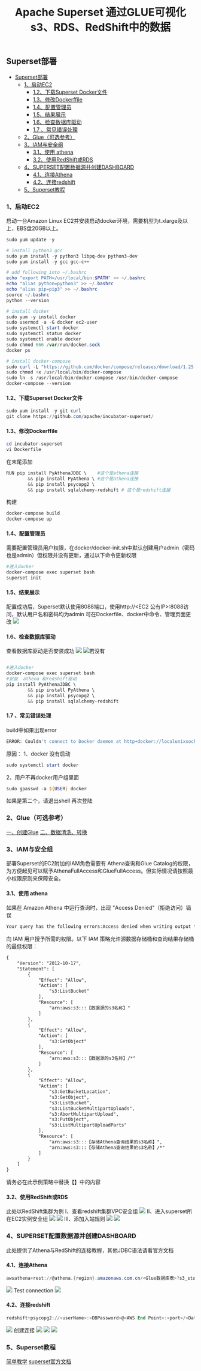 ﻿---
title: Apache Superset 通过GLUE可视化s3、RDS、RedShift中的数据
tags: 
- AWS
- 大数据
categories:
- AWS
---

## Superset部署
- [Superset部署](#superset部署)
  - [1、启动EC2](#1启动ec2)
    - [1.2、下载Superset Docker文件](#12下载superset-docker文件)
    - [1.3、修改Dockerffile](#13修改dockerffile)
    - [1.4、配置管理员](#14配置管理员)
    - [1.5、结果展示](#15结果展示)
    - [1.6、检查数据库驱动](#16检查数据库驱动)
    - [1.7 、常见错误处理](#17-常见错误处理)
  - [2、Glue（可选参考）](#2glue可选参考)
  - [3、IAM与安全组](#3iam与安全组)
    - [3.1、使用 athena](#31使用-athena)
    - [3.2、使用RedShift或RDS](#32使用redshift或rds)
  - [4、SUPERSET配置数据源并创建DASHBOARD](#4superset配置数据源并创建dashboard)
    - [4.1、连接Athena](#41连接athena)
    - [4.2、连接redshift](#42连接redshift)
  - [5、Superset教程](#5superset教程)


### 1、启动EC2

启动一台Amazon Linux EC2并安装启动docker环境，需要机型为t.xlarge及以上，EBS盘20GB以上。

```powershell
sudo yum update -y

# install python3 gcc
sudo yum install -y python3 libpq-dev python3-dev
sudo yum install -y gcc gcc-c++

# add following into ~/.bashrc
echo "export PATH=/usr/local/bin:$PATH" >> ~/.bashrc
echo "alias python=python3" >> ~/.bashrc
echo "alias pip=pip3" >> ~/.bashrc
source ~/.bashrc
python --version

# install docker
sudo yum -y install docker
sudo usermod -a -G docker ec2-user
sudo systemctl start docker
sudo systemctl status docker
sudo systemctl enable docker
sudo chmod 666 /var/run/docker.sock
docker ps

# install docker-compose
sudo curl -L "https://github.com/docker/compose/releases/download/1.25.4/docker-compose-$(uname -s)-$(uname -m)" -o /usr/local/bin/docker-compose
sudo chmod +x /usr/local/bin/docker-compose
sudo ln -s /usr/local/bin/docker-compose /usr/bin/docker-compose
docker-compose --version
```

####  1.2、下载Superset Docker文件

```powershell
sudo yum install -y git curl
git clone https://github.com/apache/incubator-superset/
```
 
#### 1.3、修改Dockerffile

```powershell
cd incubator-superset
vi Dockerfile
```
在末尾添加

```powershell
RUN pip install PyAthenaJDBC \    #这个是athena连接
        && pip install PyAthena \ #这个是athena连接
        && pip install psycopg2 \
        && pip install sqlalchemy-redshift # 这个是redshift连接
```

构建

```powershell
docker-compose build
docker-compose up
```
#### 1.4、配置管理员
需要配置管理员用户权限，在docker/docker-init.sh中默认创建用户admin（密码也是admin）但权限并没有更新，通过以下命令更新权限

```powershell
#进入docker
docker-compose exec superset bash
superset init
```
#### 1.5、结果展示
配置成功后，Superset默认使用8088端口，使用http://<EC2 公有IP>:8088访问，默认用户名和密码均为admin 可在Dockerfile、docker中命令、管理页面更改
![](https://img-blog.csdnimg.cn/64463456b32a4b909c38bdf6d87a9024.png)
#### 1.6、检查数据库驱动
查看数据库驱动是否安装成功
![](https://img-blog.csdnimg.cn/0c77645858ab48efa8c1f37020799699.png)
![](https://img-blog.csdnimg.cn/d1b4c52c3a294c1ea6ae0dcb8d1ceecd.png)若没有

```powershell

#进入docker
docker-compose exec superset bash
#安装  athena 和redshift驱动
pip install PyAthenaJDBC \
        && pip install PyAthena \
        && pip install psycopg2 \
        && pip install sqlalchemy-redshift
```


#### 1.7 、常见错误处理
build中如果出现error

```powershell
ERROR: Couldn't connect to Docker daemon at http+docker://localunixsocket - is it running?
```
原因：
1、docker 没有启动

```powershell
sudo systemctl start docker
```
2、用户不再docker用户组里面

```powershell
sudo gpasswd -a ${USER} docker
```
如果是第二个，请退出shell 再次登陆

### 2、Glue（可选参考）
[一、创建Glue](https://blog.csdn.net/Inplayable/article/details/126492674)
[二、数据清洗、转换](https://blog.csdn.net/Inplayable/article/details/126492661)

### 3、IAM与安全组
部署Superset的EC2附加的IAM角色需要有 Athena查询和Glue Catalog的权限，为方便起见可以赋予AthenaFullAccess和GlueFullAccess。但实际情况请按照最小权限原则来保障安全。
#### 3.1、使用 athena
如果在 Amazon Athena 中运行查询时，出现 "Access Denied"（拒绝访问）错误

```powershell
Your query has the following errors:Access denied when writing output to url: s3://my-athena-result-bucket/Unsaved/2021/05/07/example_query_ID.csv . Please ensure you are allowed to access the S3 bucket. If you are encrypting query results with KMS key, please ensure you are allowed to access your KMS key
```
向 IAM 用户授予所需的权限。以下 IAM 策略允许源数据存储桶和查询结果存储桶的最低权限：

```xml
{
    "Version": "2012-10-17",
    "Statement": [
        {
            "Effect": "Allow",
            "Action": [
                "s3:ListBucket"
            ],
            "Resource": [
                "arn:aws:s3:::【数据源的s3名称】"
            ]
        },
        {
            "Effect": "Allow",
            "Action": [
                "s3:GetObject"
            ],
            "Resource": [
                "arn:aws:s3:::【数据源的s3名称】/*"
            ]
        },
        {
            "Effect": "Allow",
            "Action": [
                "s3:GetBucketLocation",
                "s3:GetObject",
                "s3:ListBucket",
                "s3:ListBucketMultipartUploads",
                "s3:AbortMultipartUpload",
                "s3:PutObject",
                "s3:ListMultipartUploadParts"
            ],
            "Resource": [
                "arn:aws:s3:::【存储Athena查询结果的s3名称】",
                "arn:aws:s3:::【存储Athena查询结果的s3名称】/*"
            ]
        }
    ]
}
```
请务必在此示例策略中替换【】中的内容
#### 3.2、使用RedShift或RDS
此处以RedShift集群为例
I、查看redshift集群VPC安全组
![](https://img-blog.csdnimg.cn/1883c5d93ead4a9ea7b5aabdb28aedff.png)
II、进入superset所在EC2实例安全组
![](https://img-blog.csdnimg.cn/6f02af100d8e4436a2245840d0a45af9.png)
![](https://img-blog.csdnimg.cn/139eebb147ce4c158adda2ef711dee91.png)
III、添加入站规则
![](https://img-blog.csdnimg.cn/9b23aafa985d4eb7a2163729974c3425.png)
![](https://img-blog.csdnimg.cn/b440d84fba564b2091c24a0eb1a838df.png)
### 4、SUPERSET配置数据源并创建DASHBOARD
此处提供了Athena与RedShift的连接教程，其他JDBC语法请看官方文档
#### 4.1、连接Athena


```powershell
awsathena+rest://@athena.{region}.amazonaws.com.cn/<Glue数据库表>?s3_staging_dir=<用来存储查询结果的S3地址>
```
![](https://img-blog.csdnimg.cn/75fd67f37f18415885013e219cd031a8.png)
Test connection
![](https://img-blog.csdnimg.cn/20738b25cc4e468e9ba72a4859439c4c.png)
#### 4.2、连接redshift

```powershell
redshift+psycopg2://<userName>:<DBPassword>@<AWS End Point>:<port>/<Database Name>
```
![](https://img-blog.csdnimg.cn/2ad642e3a67c4847816acc679df7a2d7.png)
创建连接
![](https://img-blog.csdnimg.cn/97e7912d179e4a4eb855fbd7114eb90e.png)
![](https://img-blog.csdnimg.cn/df0caed9c2194c1cbd2bc8fc8bdfa104.png)
![](https://img-blog.csdnimg.cn/a1bde9579fcb44f0bbf06389d48f9821.png)
### 5、Superset教程

[简单教学](https://blog.csdn.net/m0_37606374/article/details/120386913)
[superset官方文档](https://superset.apache.org/docs/databases/installing-database-drivers)
